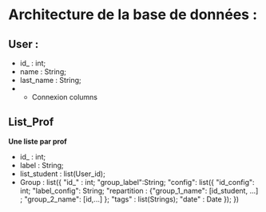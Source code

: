 # Architecture de la base de données :

## User :

 - id_ : int;
 - name : String;
 - last_name : String;
 - + Connexion columns

## List_Prof

**Une liste par prof**

 - id_ : int;
 - label : String;
 - list_student : list(User\_id);
 - Group : list({
		"id\_" : int; 
		"group\_label":String;
		"config": list({
				"id_config": int;
				"label_config": String;
				"repartition : {"group_1_name": [id\_student, ...] ; "group_2_name": [id,...] };
				"tags" : list(Strings);
				"date" : Date
				});
		})
